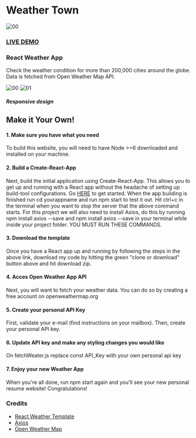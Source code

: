 # Weather Town

![00](https://user-images.githubusercontent.com/74061946/109420446-d810ba00-79d2-11eb-944d-4f396c3e7fcf.png)

### [LIVE DEMO](https://weathertown.netlify.app/)

### React Weather App

Check the weather condition for more than 200,000 cities around the globe. Data is fetched from Open Weather Map API.

![00](https://user-images.githubusercontent.com/74061946/109426025-92acb680-79eb-11eb-984b-c0ff77a963c6.png) ![01](https://user-images.githubusercontent.com/74061946/109426070-d1db0780-79eb-11eb-8481-aab2f4c94edf.png)

##### Responsive design

## Make it Your Own!

#### 1. Make sure you have what you need
To build this website, you will need to have Node >=6 downloaded and installed on your machine.

#### 2. Build a Create-React-App
Next, build the initial application using Create-React-App. This allows you to get up and running with a React app without the headache of setting up build-tool configurations. Go [HERE](https://reactjs.org/docs/getting-started.html) to get started. When the app building is finished run cd yourappname and run npm start to test it out. Hit ctrl+c in the terminal when you want to stop the server that the above command starts. For this project we will also need to install Axios, do this by running npm install axios --save and npm install axios --save in your terminal while inside your project folder. YOU MUST RUN THESE COMMANDS.

#### 3. Download the template
Once you have a React app up and running by following the steps in the above link, download my code by hitting the green "clone or download" button above and hit download zip.

#### 4. Acces Open Weather App API
Next, you will want to fetch your weather data. You can do so by creating a free account on openweathermap.org

#### 5. Create your personal API Key
First, validate your e-mail (find instructions on your mailbox). Then, create your personal API key.

#### 6. Update API key and make any styling changes you would like
On fetchWeater.js replace const API_Key with your own personal api key 

#### 7. Enjoy your new Weather App
When you're all done, run npm start again and you'll see your new personal resume website! Congratulations!

### Credits 

- [React Weather Template](https://github.com/Debanjan-Mondal/react-weather-app)
- [Axios](https://www.npmjs.com/package/axios)
- [Open Weather Map](https://openweathermap.org/)
